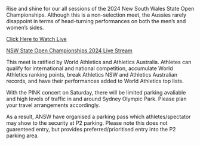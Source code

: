 Rise and shine for our all sessions of the 2024 New South Wales State Open Championships. Although this is a non-selection meet, the Aussies rarely disappoint in terms of head-turning performances on both the men’s and women’s sides.

<a href="https://bestones.icu/nswstateopen/">Click Here to Watch Live</a>

<a href="https://bestones.icu/nswstateopen/">NSW State Open Championships 2024 Live Stream</a>

This meet is ratified by World Athletics and Athletics Australia. Athletes can qualify for international and national competition, accumulate World Athletics ranking points, break Athletics NSW and Athletics Australian records, and have their performances added to World Athletics top lists. 

With the PINK concert on Saturday, there will be limited parking avaliable and high levels of traffic in and around Sydney Olympic Park. Please plan your travel arrangements accordingly.

As a result, ANSW have organised a parking pass which athletes/spectator may show to the security at P2 parking. Please note this does not guarenteed entry, but provides preferred/prioritised entry into the P2 parking area. 
